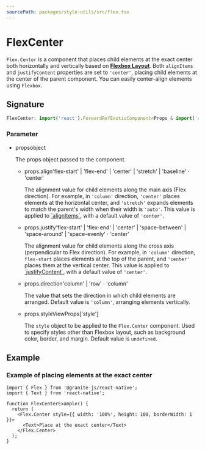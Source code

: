 ```yaml
---
sourcePath: packages/style-utils/src/flex.tsx
---
```


# FlexCenter

`Flex.Center` is a component that places child elements at the exact center both horizontally and vertically based on [**Flexbox Layout**](https://reactnative.dev/docs/0.72/flexbox).
Both `alignItems` and `justifyContent` properties are set to `'center'`, placing child elements at the center of the parent component.
You can easily center-align elements using `Flexbox`.

## Signature

```typescript
FlexCenter: import('react').ForwardRefExoticComponent<Props & import('react').RefAttributes<View>>;
```

### Parameter

<ul class="post-parameters-ul">
  <li class="post-parameters-li post-parameters-li-root">
    <span class="post-parameters--name">props</span><span class="post-parameters--type">object</span>
    <br />
    <p class="post-parameters--description">The props object passed to the component.</p>
    <ul class="post-parameters-ul">
      <li class="post-parameters-li">
        <span class="post-parameters--name">props.align</span><span class="post-parameters--type">&#39;flex-start&#39; | &#39;flex-end&#39; | &#39;center&#39; | &#39;stretch&#39; | &#39;baseline&#39;</span> · <span class="post-parameters--default">&#39;center&#39;</span>
        <br />
        <p class="post-parameters--description">The alignment value for child elements along the main axis (Flex direction). For example, in <code>&#39;column&#39;</code> direction, <code>&#39;center&#39;</code> places elements at the horizontal center, and <code>&#39;stretch&#39;</code> expands elements to match the parent&#39;s width when their width is <code>&#39;auto&#39;</code>. This value is applied to <a href="https://reactnative.dev/docs/0.72/layout-props#alignitems" target="_blank" rel="noreferrer">`alignItems`</a>, with a default value of <code>&#39;center&#39;</code>.</p>
      </li>
      <li class="post-parameters-li">
        <span class="post-parameters--name">props.justify</span><span class="post-parameters--type">&#39;flex-start&#39; | &#39;flex-end&#39; | &#39;center&#39; | &#39;space-between&#39; | &#39;space-around&#39; | &#39;space-evenly&#39;</span> · <span class="post-parameters--default">&#39;center&#39;</span>
        <br />
        <p class="post-parameters--description">The alignment value for child elements along the cross axis (perpendicular to Flex direction). For example, in <code>&#39;column&#39;</code> direction, <code>flex-start</code> places elements at the top of the parent, and <code>&#39;center&#39;</code> places them at the vertical center. This value is applied to <a href="https://reactnative.dev/docs/0.72/layout-props#justifycontent" target="_blank" rel="noreferrer">`justifyContent`</a>, with a default value of <code>&#39;center&#39;</code>.</p>
      </li>
      <li class="post-parameters-li">
        <span class="post-parameters--name">props.direction</span><span class="post-parameters--type">&#39;column&#39; | &#39;row&#39;</span> · <span class="post-parameters--default">&#39;column&#39;</span>
        <br />
        <p class="post-parameters--description">The value that sets the direction in which child elements are arranged. Default value is <code>&#39;column&#39;</code>, arranging elements vertically.</p>
      </li>
      <li class="post-parameters-li">
        <span class="post-parameters--name">props.style</span><span class="post-parameters--type">ViewProps[&#39;style&#39;]</span>
        <br />
        <p class="post-parameters--description">The <code>style</code> object to be applied to the <code>Flex.Center</code> component. Used to specify styles other than Flexbox layout, such as background color, border, and margin. Default value is <code>undefined</code>.</p>
      </li>
    </ul>
  </li>
</ul>

## Example

### Example of placing elements at the exact center

```tsx
import { Flex } from '@granite-js/react-native';
import { Text } from 'react-native';

function FlexCenterExample() {
  return (
    <Flex.Center style={{ width: '100%', height: 100, borderWidth: 1 }}>
      <Text>Place at the exact center</Text>
    </Flex.Center>
  );
}
```
